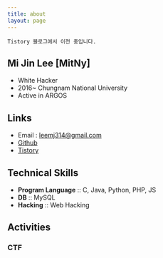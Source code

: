 ```yaml
---
title: about
layout: page
---
```


`Tistory 블로그에서 이전 중입니다.`

## Mi Jin Lee [MitNy]
- White Hacker
- 2016~ Chungnam National University
- Active in ARGOS

## Links
- Email : leemj314@gmail.com
- [Github](https://github.com/MitNy)
- [Tistory](http://mitny.tistory.com/)

## Technical Skills
- **Program Language** :: C, Java, Python, PHP, JS
- **DB** :: MySQL
- **Hacking** :: Web Hacking

## Activities
### CTF
